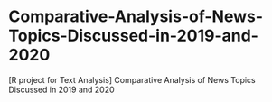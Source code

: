 # Comparative-Analysis-of-News-Topics-Discussed-in-2019-and-2020
[R project for Text Analysis] Comparative Analysis of News Topics  Discussed in 2019 and 2020
